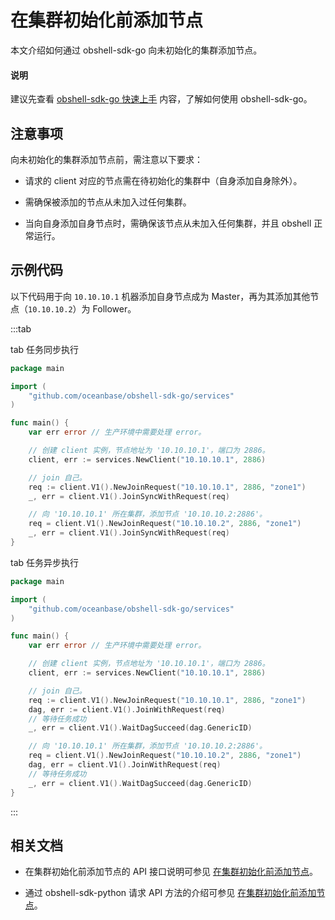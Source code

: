 # 在集群初始化前添加节点

本文介绍如何通过 obshell-sdk-go 向未初始化的集群添加节点。

<main id="notice" type='explain'>
  <h4>说明</h4>
  <p>建议先查看 <a href='100.quickstart-of-go.md'>obshell-sdk-go 快速上手</a> 内容，了解如何使用 obshell-sdk-go。</p>
</main>

## 注意事项

向未初始化的集群添加节点前，需注意以下要求：

* 请求的 client 对应的节点需在待初始化的集群中（自身添加自身除外）。

* 需确保被添加的节点从未加入过任何集群。

* 当向自身添加自身节点时，需确保该节点从未加入任何集群，并且 obshell 正常运行。

## 示例代码

以下代码用于向 `10.10.10.1` 机器添加自身节点成为 Master，再为其添加其他节点（`10.10.10.2`）为 Follower。

:::tab

tab 任务同步执行

```go
package main

import (
    "github.com/oceanbase/obshell-sdk-go/services"
)

func main() {
    var err error // 生产环境中需要处理 error。

    // 创建 client 实例，节点地址为 '10.10.10.1'，端口为 2886。
    client, err := services.NewClient("10.10.10.1", 2886)

    // join 自己。
    req := client.V1().NewJoinRequest("10.10.10.1", 2886, "zone1")
    _, err = client.V1().JoinSyncWithRequest(req)

    // 向 '10.10.10.1' 所在集群，添加节点 '10.10.10.2:2886'。
    req = client.V1().NewJoinRequest("10.10.10.2", 2886, "zone1")
    _, err = client.V1().JoinSyncWithRequest(req)
}
```

tab 任务异步执行

```go
package main

import (
    "github.com/oceanbase/obshell-sdk-go/services"
)

func main() {
    var err error // 生产环境中需要处理 error。

    // 创建 client 实例，节点地址为 '10.10.10.1'，端口为 2886。
    client, err := services.NewClient("10.10.10.1", 2886)

    // join 自己。
    req := client.V1().NewJoinRequest("10.10.10.1", 2886, "zone1")
    dag, err := client.V1().JoinWithRequest(req)
    // 等待任务成功
    _, err = client.V1().WaitDagSucceed(dag.GenericID)

    // 向 '10.10.10.1' 所在集群，添加节点 '10.10.10.2:2886'。
    req = client.V1().NewJoinRequest("10.10.10.2", 2886, "zone1")
    dag, err = client.V1().JoinWithRequest(req)
    // 等待任务成功
    _, err = client.V1().WaitDagSucceed(dag.GenericID)
}
```

:::

## 相关文档

* 在集群初始化前添加节点的 API 接口说明可参见 [在集群初始化前添加节点](../../400.obshell-api-reference/300.add-new-node.md)。

* 通过 obshell-sdk-python 请求 API 方法的介绍可参见 [在集群初始化前添加节点](../100.python/300.add-new-node-of-python.md)。
